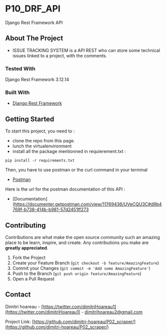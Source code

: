 # P10_DRF_API
Django Rest Framework API 

## About The Project

* ISSUE TRACKING SYSTEM is a API REST who can store some technical issues linked to a project, with the comments. 

### Tested With
Django Rest Framework 3.12.14

### Built With

* [Django Rest Framework](https://www.django-rest-framework.org/)

## Getting Started

To start this project, you need to :
- clone the repo from this page.
- lunch the virtualenvironment
- install all the package mentionned in requierement.txt  :
 ```
pip install -r requirements.txt
```
Then, you have to use postman or the curl command in your terminal  

* [Postman](https://www.postman.com/)

Here is the url for the postman documentation of this API :  

* [Documentation](https://documenter.getpostman.com/view/11769436/UVeCQU3C#d9b4769f-b738-414b-b981-57d2451ff273  


## Contributing

Contributions are what make the open source community such an amazing place to be learn, inspire, and create. Any contributions you make are **greatly appreciated**.

1. Fork the Project
2. Create your Feature Branch (`git checkout -b feature/AmazingFeature`)
3. Commit your Changes (`git commit -m 'Add some AmazingFeature'`)
4. Push to the Branch (`git push origin feature/AmazingFeature`)
5. Open a Pull Request

## Contact
Dimitri hoareau - [https://twitter.com/dimitriHoareau1](https://twitter.com/dimitriHoareau1) - dimitrihoareau2@gmail.com

Project Link: [https://github.com/dimitri-hoareau/P02_scraper/](https://github.com/dimitri-hoareau/P02_scraper/)

